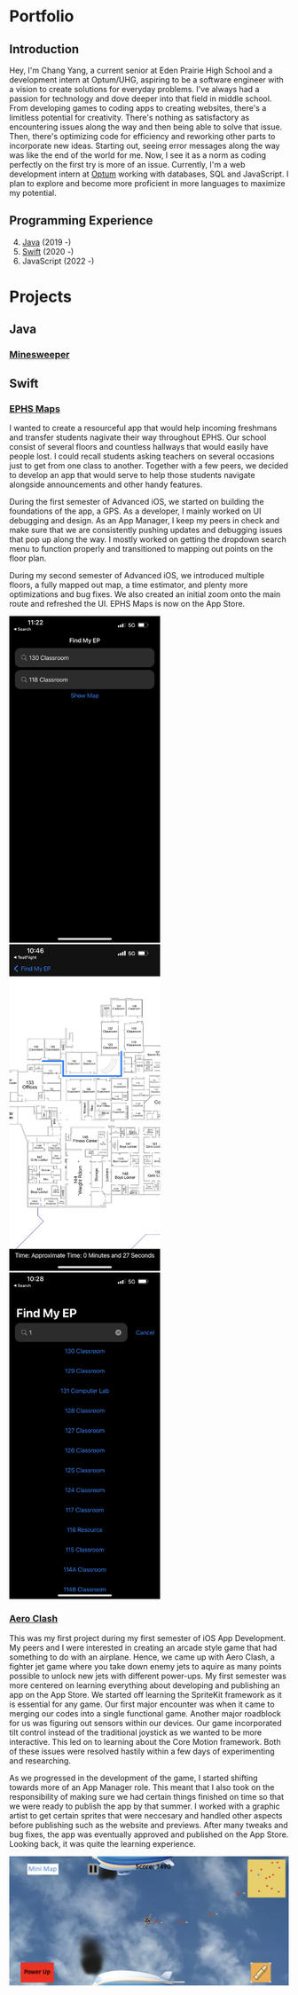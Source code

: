 # Portfolio

## Introduction

Hey, I'm Chang Yang, a current senior at Eden Prairie High School and a development intern at Optum/UHG, aspiring to be a software engineer with a vision to create solutions for everyday problems. I've always had a passion for technology and dove deeper into that field in middle school. From developing games to coding apps to creating websites, there's a limitless potential for creativity. There's nothing as satisfactory as encountering issues along the way and then being able to solve that issue. Then, there's optimizing code for efficiency and reworking other parts to incorporate new ideas. Starting out, seeing error messages along the way was like the end of the world for me. Now, I see it as a norm as coding perfectly on the first try is more of an issue. Currently, I'm a web development intern at [Optum](https://www.optum.com/) working with databases, SQL and JavaScript. I plan to explore and become more proficient in more languages to maximize my potential.

## Programming Experience


4. [Java](https://github.com/ZeoShadow/Portfolio#Java) (2019 -)
5. [Swift](https://github.com/ZeoShadow/Portfolio#Swift) (2020 -)
8. JavaScript (2022 -)

# Projects

## Java

### [Minesweeper](https://github.com/ZeoShadow/Portfolio/blob/main/MineSweeper.java)

## Swift

### [EPHS Maps](https://github.com/sarthyparty/Find-My-EP.git)

I wanted to create a resourceful app that would help incoming freshmans and transfer students nagivate their way throughout EPHS. Our school consist of several floors and countless hallways that would easily have people lost. I could recall students asking teachers on several occasions just to get from one class to another. Together with a few peers, we decided to develop an app that would serve to help those students navigate alongside announcements and other handy features. 

During the first semester of Advanced iOS, we started on building the foundations of the app, a GPS. As a developer, I mainly worked on UI debugging and design. As an App Manager, I keep my peers in check and make sure that we are consistently pushing updates and debugging issues that pop up along the way. I mostly worked on getting the dropdown search menu to function properly and transitioned to mapping out points on the floor plan.

During my second semester of Advanced iOS, we introduced multiple floors, a fully mapped out map, a time estimator, and plenty more optimizations and bug fixes. We also created an initial zoom onto the main route and refreshed the UI. EPHS Maps is now on the App Store. 
<p float="left">
<img src="https://github.com/ZeoShadow/Portfolio/blob/main/findmyephome.png" width="272" />
<img src="https://github.com/ZeoShadow/Portfolio/raw/main/FindMyEP.png" width="272" />
<img src="https://github.com/ZeoShadow/Portfolio/blob/main/FindMyEPDropdown.png" width="272" />
</p>

### [Aero Clash](https://github.com/EPHS-iOS/FighterJet.git)

This was my first project during my first semester of iOS App Development. My peers and I were interested in creating an arcade style game that had something to do with an airplane. Hence, we came up with Aero Clash, a fighter jet game where you take down enemy jets to aquire as many points possible to unlock new jets with different power-ups. My first semester was more centered on learning everything about developing and publishing an app on the App Store.  We started off learning the SpriteKit framework as it is essential for any game. Our first major encounter was when it came to merging our codes into a single functional game. Another major roadblock for us was figuring out sensors within our devices. Our game incorporated tilt control instead of the traditional joystick as we wanted to be more interactive. This led on to learning about the Core Motion framework. Both of these issues were resolved hastily within a few days of experimenting and researching.

As we progressed in the development of the game, I started shifting towards more of an App Manager role. This meant that I also took on the responsibility of making sure we had certain things finished on time so that we were ready to publish the app by that summer. I worked with a graphic artist to get certain sprites that were neccesary and handled other aspects before publishing such as the website and previews. After many tweaks and bug fixes, the app was eventually approved and published on the App Store. Looking back, it was quite the learning experience. 

![alt text](https://github.com/ZeoShadow/Portfolio/blob/main/aeroclash.png)




